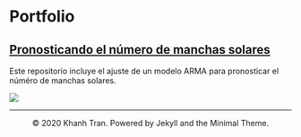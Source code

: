 # Portfolio

## [Pronosticando el número de manchas solares](https://github.com/Vossesc/sunspots)
Este repositorio incluye el ajuste de un modelo ARMA para pronosticar el núméro de manchas solares. 

![](images/imag_Sunspots.jpg)

---
<center>© 2020 Khanh Tran. Powered by Jekyll and the Minimal Theme.</center>
